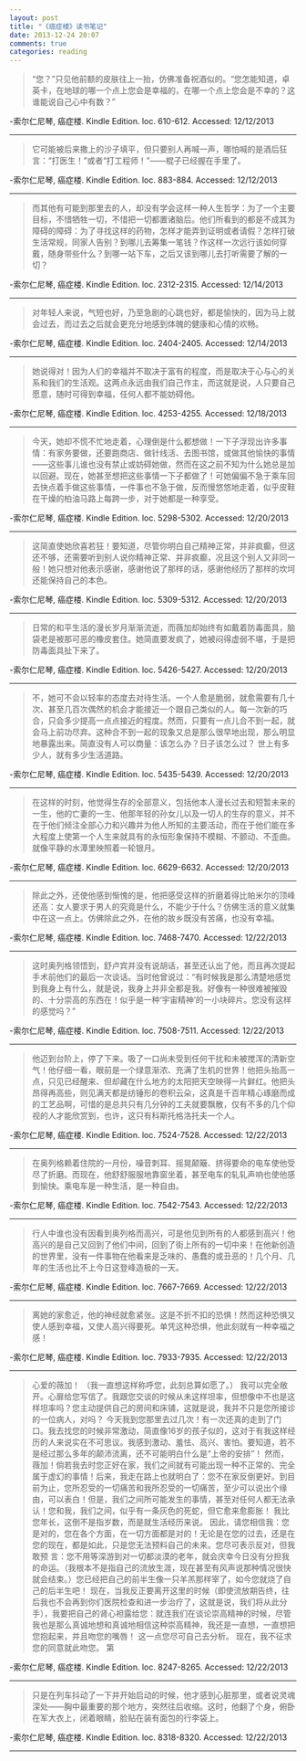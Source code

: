 ```yaml
---
layout: post
title: "《癌症楼》读书笔记"
date: 2013-12-24 20:07
comments: true
categories: reading
---
```


>“您？”只见他前额的皮肤往上一抬，仿佛准备祝酒似的。“您怎能知道，卓英卡，在地球的哪一个点上您会是幸福的，在哪一个点上您会是不幸的？这谁能说自己心中有数？” 

-索尔仁尼琴, 癌症楼. Kindle Edition. loc. 610-612. Accessed: 12/12/2013

------

>它可能被后来撒上的沙子填平，但只要别人再喊一声，哪怕喊的是酒后狂言：“打医生！”或者“打工程师！”——棍子已经握在手里了。 

-索尔仁尼琴, 癌症楼. Kindle Edition. loc. 883-884. Accessed: 12/12/2013

------

>而其他有可能到那里去的人，却没有学会这样一种人生哲学：为了一个主要目标，不惜牺牲一切，不惜把一切都置诸脑后。他们所看到的都是不成其为障碍的障碍：为了寻找这样的药物，怎样才能弄到证明或者请假？怎样打破生活常规，同家人告别？到哪儿去筹集一笔钱？作这样一次远行该如何穿戴，随身带些什么？到哪一站下车，之后又该到哪儿去打听需要了解的一切？ 

-索尔仁尼琴, 癌症楼. Kindle Edition. loc. 2312-2315. Accessed: 12/14/2013

------
<!-- more -->
>对年轻人来说，气短也好，乃至急剧的心跳也好，都是愉快的，因为马上就会过去，而过去之后就会更充分地感到体魄的健康和心情的欢畅。

-索尔仁尼琴, 癌症楼. Kindle Edition. loc. 2404-2405. Accessed: 12/14/2013

------

>她说得对！因为人们的幸福并不取决于富有的程度，而是取决于心与心的关系和我们的生活观。这两点永远由我们自己作主，而这就是说，人只要自己愿意，随时可得到幸福，任何人都不能妨碍他。 

-索尔仁尼琴, 癌症楼. Kindle Edition. loc. 4253-4255. Accessed: 12/18/2013

------

>今天，她却不慌不忙地走着，心理倒是什么都想做！一下子浮现出许多事情：有家务要做，还要跑商店、做针线活、去图书馆，或做其他愉快的事情——这些事儿谁也没有禁止或妨碍她做，然而在这之前不知为什么她总是加以回避。现在，她甚至想把这些事情一下子都做了！可她偏偏不急于乘车回去快点着手做这些事情，一件事也不急于做，反而慢悠悠地走着，似乎皮鞋在干燥的柏油马路上每跨一步，对于她都是一种享受。 

-索尔仁尼琴, 癌症楼. Kindle Edition. loc. 5298-5302. Accessed: 12/20/2013

------

>这简直使她欣喜若狂！要知道，尽管你明白自己精神正常，并非疯癫，但这还不够，还需要听到别人说你精神正常、并非疯癫，况且这个别人又非同一般！她只想对他表示感谢，感谢他说了那样的话，感谢他经历了那样的坎坷还能保持自己的本色。 

-索尔仁尼琴, 癌症楼. Kindle Edition. loc. 5309-5312. Accessed: 12/20/2013

------

>日常的和平生活的漫长岁月渐渐流逝，而薇加却始终有如戴着防毒面具，脑袋老是被那可恶的橡皮套住。她简直要发疯了，她被闷得虚弱不堪，于是把防毒面具扯下来了。 

-索尔仁尼琴, 癌症楼. Kindle Edition. loc. 5426-5427. Accessed: 12/20/2013

------

>不，她可不会以轻率的态度去对待生活。一个人愈是脆弱，就愈需要有几十次、甚至几百次偶然的机会才能接近一个跟自己类似的人。每一次新的巧合，只会多少提高一点点接近的程度。然而，只要有一点儿合不到一起，就会马上前功尽弃。这种合不到一起的现象又总是那么很早地出现，那么明显地暴露出来。简直没有人可以商量：该怎么办？日子该怎么过？  世上有多少人，就有多少生活道路。 

-索尔仁尼琴, 癌症楼. Kindle Edition. loc. 5435-5439. Accessed: 12/20/2013

------

>在这样的时刻，他觉得生存的全部意义，包括他本人漫长过去和短暂未来的一生，他的亡妻的一生、他那年轻的孙女儿以及一切人的生存的意义，并不在于他们倾注全部心力和兴趣并为他人所知的主要活动，而在于他们能在多大程度上使第一个人生来就具有的永恒形象保持不模糊、不颤动、不歪曲。  就像平静的水潭里映照着一轮银月。

-索尔仁尼琴, 癌症楼. Kindle Edition. loc. 6629-6632. Accessed: 12/20/2013

------

>除此之外，还使他感到惭愧的是，他把感受这样的折磨着得比帕米尔的顶峰还高：女人要求于男人的究竟是什么，不能少于什么？仿佛生活的意义就集中在这一点上。仿佛除此之外，在他的故乡既没有苦痛，也没有幸福。 

-索尔仁尼琴, 癌症楼. Kindle Edition. loc. 7468-7470. Accessed: 12/22/2013

------

>这时奥列格领悟到，舒卢宾并没有说胡话，甚至还认出了他，而且再次提起手术前他们的最后一次谈话。当时他曾说过：“有时候我是那么清楚地感觉到我身上有什么，就是说，我身上并非全都是我。好像有一种很难被摧毁的、十分崇高的东西在！似乎是一种‘宇宙精神’的一小块碎片。您没有这样的感觉吗？” 

-索尔仁尼琴, 癌症楼. Kindle Edition. loc. 7508-7511. Accessed: 12/22/2013

------

>他迈到台阶上，停了下来。吸了一口尚未受到任何干扰和未被搅浑的清新空气！他仔细一看，眼前是一个绿意渐浓、充满了生机的世界！他把头抬高一点，只见已经醒来、但却藏在什么地方的太阳把天空映得一片鲜红。他把头昂得再高些，则见满天都是纺锤形的卷积云朵，这真是千百年精心琢磨而成的工艺品啊，可惜的是总共只有几分钟的工夫就要飘散，仅有不多的几个仰视的人才能欣赏到，也许，这只有科斯托格洛托夫一个人。 

-索尔仁尼琴, 癌症楼. Kindle Edition. loc. 7524-7528. Accessed: 12/22/2013

------

>在奥列格赖着住院的一月份，噪音刺耳、摇晃颠簸、挤得要命的电车使他受尽了折磨。而现在，他舒舒服服地靠窗坐着，甚至电车的轧轧声响也使他感到愉快。乘电车是一种生活，是一种自由。 

-索尔仁尼琴, 癌症楼. Kindle Edition. loc. 7542-7543. Accessed: 12/22/2013

------

>行人中谁也没有因看到奥列格而高兴，可是他见到所有的人都感到高兴！他高兴的是自己又回到了他们中间，回到了街上所有的一切中来！在他新创造的世界里，没有一件事物在他看来是乏味的、愚蠢的或丑恶的！几个月、几年的生活也比不上今日这登峰造极的一天。 

-索尔仁尼琴, 癌症楼. Kindle Edition. loc. 7667-7669. Accessed: 12/22/2013

------

>离她的家愈近，他的神经就愈紧张。这是不折不扣的恐惧！然而这种恐惧又使人感到幸福，又使人高兴得要死。单凭这种恐惧，他此刻就有一种幸福之感！ 

-索尔仁尼琴, 癌症楼. Kindle Edition. loc. 7933-7935. Accessed: 12/22/2013

------

>心爱的薇加！  （我一直想这样称呼您，此刻总算如愿了。）  我可以完全敞开。心扉给您写信了。我跟您交谈的时候从未这样坦率，但想像中不也是这样坦率吗？您主动提供自己的房间和床铺，这就是说，我并不只是您所接诊的一位病人，对吗？  今天我到您那里去过几次！有一次还真的走到了门口。我去找您的时候非常激动，简直像16岁的孩子似的，这对于有我这样经历的人来说实在不可思议。我感到激动、羞怯、高兴、害怕。要知道，若不是经过那么多年的颠沛流离，还不可能明白什么是“上帝的安排”！  然而，薇加！倘若我去时您正好在家，我们之间就有可能出现一种不正常的、完全属于虚幻的事情！后来，我走在路上也就明白了：您不在家反倒更好。到目前为止，您所忍受的一切痛苦和我所忍受的一切痛苦，至少可以说出个缘由，可以表白！但是，我们之间所可能发生的事情，甚至对任何人都无法承认！您和我，我们之间，似乎有一条灰色的死蛇，但它愈来愈膨胀！  我比您年长，这倒不是指岁数，而是就生活经历来说。  因此，请您相信我：您是对的，您在各个方面，在一切方面都是对的！无论是在您的过去，还是在您的现在，都是如此，只是您无法预料自己的未来。您尽可表示反对，但我敢预  言：您不用等深游到对一切都淡漠的老年，就会庆幸今日没有分担我的命运。（我根本不是指自己的流放生涯，现在甚至有风声说那种情况很快就会结束。）您已经把自己的前半生像一只羊羔那样宰了，如今您就烧了自己的后半生吧！  现在，当我反正要离开这里的时候（即使流放期告终，往后我也不会再到你们医院检查和进一步治疗了，这就是说，我们将从此分手），我要把自己的肾心袒露给您：就连我们在谈论崇高精神的时候，尽管我也是那么真诚地想和真诚地相信这种崇高精神，我还是一直想，一直想把您抱起来，并且吻您的嘴唇！  这一点您尽可自己去分析。  现在，我不征求您的同意就此吻您。  第

-索尔仁尼琴, 癌症楼. Kindle Edition. loc. 8247-8265. Accessed: 12/22/2013

------

>只是在列车抖动了一下并开始启动的时候，他才感到心脏那里，或者说灵魂深处——胸中最重要的那个地方，突然往后收缩。这时，他翻了个身，俯卧在军大衣上，闭着眼睛，脸贴在装有面包的行李袋上。 

-索尔仁尼琴, 癌症楼. Kindle Edition. loc. 8318-8320. Accessed: 12/22/2013

------

